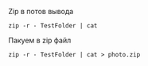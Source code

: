 

Zip в потов вывода
```commandline
zip -r - TestFolder | cat
```

Пакуем в zip файл
```commandline
zip -r - TestFolder | cat > photo.zip
```